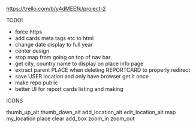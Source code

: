 https://trello.com/b/y4dMEE1k/project-2

TODO!

- force https
- add cards meta tags etc to html
- change date display to full year
- center design
- stop map from going on top of nav bar
- get city, country name to display on place info page
- extract parent PLACE when deleting REPORTCARD to properly redirect
- save USER location and only have browser get it once
- make repo public
- better UI for report cards listing and making

ICONS

<!-- ! use these for user ratings -->

<span class="material-icons"> thumb_up_alt </span>
<span class="material-icons"> thumb_down_alt </span>
<span class="material-icons"> add_location_alt </span>
<span class="material-icons"> edit_location_alt </span>
<span class="material-icons"> map </span>
<span class="material-icons"> my_location </span>
<span class="material-icons"> place </span>
<span class="material-icons"> clear </span>
<span class="material-icons"> add_box </span>
<span class="material-icons"> zoom_in </span>
<span class="material-icons"> zoom_out </span>
